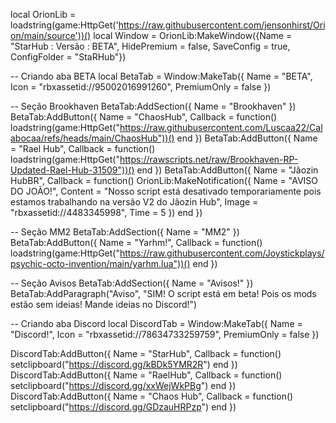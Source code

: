 local OrionLib = loadstring(game:HttpGet('https://raw.githubusercontent.com/jensonhirst/Orion/main/source'))() local Window = OrionLib:MakeWindow({Name = "StarHub : Versão : BETA", HidePremium = false, SaveConfig = true, ConfigFolder = "StaRHub"})

-- Criando aba BETA local BetaTab = Window:MakeTab({ Name = "BETA", Icon = "rbxassetid://95002016991260", PremiumOnly = false })

-- Seção Brookhaven BetaTab:AddSection({ Name = "Brookhaven" }) BetaTab:AddButton({ Name = "ChaosHub", Callback = function() loadstring(game:HttpGet("https://raw.githubusercontent.com/Luscaa22/Calabocaa/refs/heads/main/ChaosHub"))() end }) BetaTab:AddButton({ Name = "Rael Hub", Callback = function() loadstring(game:HttpGet("https://rawscripts.net/raw/Brookhaven-RP-Updated-Rael-Hub-31509"))() end }) BetaTab:AddButton({ Name = "Jãozin HubBR", Callback = function() OrionLib:MakeNotification({ Name = "AVISO DO JOÃO!", Content = "Nosso script está desativado temporariamente pois estamos trabalhando na versão V2 do Jãozin Hub", Image = "rbxassetid://4483345998", Time = 5 }) end })

-- Seção MM2 BetaTab:AddSection({ Name = "MM2" }) BetaTab:AddButton({ Name = "Yarhm!", Callback = function() loadstring(game:HttpGet("https://raw.githubusercontent.com/Joystickplays/psychic-octo-invention/main/yarhm.lua"))() end })

-- Seção Avisos BetaTab:AddSection({ Name = "Avisos!" }) BetaTab:AddParagraph("Aviso", "SIM! O script está em beta! Pois os mods estão sem ideias! Mande ideias no Discord!")

-- Criando aba Discord local DiscordTab = Window:MakeTab({ Name = "Discord!", Icon = "rbxassetid://78634733259759", PremiumOnly = false })

DiscordTab:AddButton({ Name = "StarHub", Callback = function() setclipboard("https://discord.gg/kBDk5YMR2R") end }) DiscordTab:AddButton({ Name = "RaelHub", Callback = function() setclipboard("https://discord.gg/xxWejWkPBg") end }) DiscordTab:AddButton({ Name = "Chaos Hub", Callback = function() setclipboard("https://discord.gg/GDzauHRPzp") end })

